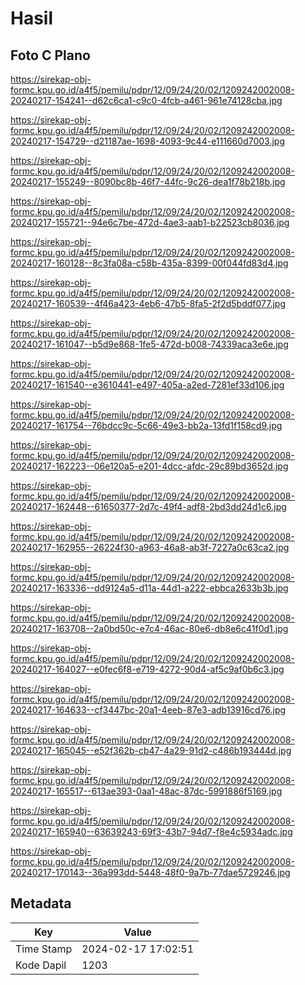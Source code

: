 # Hasil

## Foto C Plano

https://sirekap-obj-formc.kpu.go.id/a4f5/pemilu/pdpr/12/09/24/20/02/1209242002008-20240217-154241--d62c6ca1-c9c0-4fcb-a461-961e74128cba.jpg

https://sirekap-obj-formc.kpu.go.id/a4f5/pemilu/pdpr/12/09/24/20/02/1209242002008-20240217-154729--d21187ae-1698-4093-9c44-e111660d7003.jpg

https://sirekap-obj-formc.kpu.go.id/a4f5/pemilu/pdpr/12/09/24/20/02/1209242002008-20240217-155249--8090bc8b-46f7-44fc-9c26-dea1f78b218b.jpg

https://sirekap-obj-formc.kpu.go.id/a4f5/pemilu/pdpr/12/09/24/20/02/1209242002008-20240217-155721--94e6c7be-472d-4ae3-aab1-b22523cb8036.jpg

https://sirekap-obj-formc.kpu.go.id/a4f5/pemilu/pdpr/12/09/24/20/02/1209242002008-20240217-160128--8c3fa08a-c58b-435a-8399-00f044fd83d4.jpg

https://sirekap-obj-formc.kpu.go.id/a4f5/pemilu/pdpr/12/09/24/20/02/1209242002008-20240217-160539--4f46a423-4eb6-47b5-8fa5-2f2d5bddf077.jpg

https://sirekap-obj-formc.kpu.go.id/a4f5/pemilu/pdpr/12/09/24/20/02/1209242002008-20240217-161047--b5d9e868-1fe5-472d-b008-74339aca3e6e.jpg

https://sirekap-obj-formc.kpu.go.id/a4f5/pemilu/pdpr/12/09/24/20/02/1209242002008-20240217-161540--e3610441-e497-405a-a2ed-7281ef33d106.jpg

https://sirekap-obj-formc.kpu.go.id/a4f5/pemilu/pdpr/12/09/24/20/02/1209242002008-20240217-161754--76bdcc9c-5c66-49e3-bb2a-13fd1f158cd9.jpg

https://sirekap-obj-formc.kpu.go.id/a4f5/pemilu/pdpr/12/09/24/20/02/1209242002008-20240217-162223--06e120a5-e201-4dcc-afdc-29c89bd3652d.jpg

https://sirekap-obj-formc.kpu.go.id/a4f5/pemilu/pdpr/12/09/24/20/02/1209242002008-20240217-162448--61650377-2d7c-49f4-adf8-2bd3dd24d1c6.jpg

https://sirekap-obj-formc.kpu.go.id/a4f5/pemilu/pdpr/12/09/24/20/02/1209242002008-20240217-162955--26224f30-a963-46a8-ab3f-7227a0c63ca2.jpg

https://sirekap-obj-formc.kpu.go.id/a4f5/pemilu/pdpr/12/09/24/20/02/1209242002008-20240217-163336--dd9124a5-d11a-44d1-a222-ebbca2633b3b.jpg

https://sirekap-obj-formc.kpu.go.id/a4f5/pemilu/pdpr/12/09/24/20/02/1209242002008-20240217-163708--2a0bd50c-e7c4-46ac-80e6-db8e6c41f0d1.jpg

https://sirekap-obj-formc.kpu.go.id/a4f5/pemilu/pdpr/12/09/24/20/02/1209242002008-20240217-164027--e0fec6f8-e719-4272-90d4-af5c9af0b6c3.jpg

https://sirekap-obj-formc.kpu.go.id/a4f5/pemilu/pdpr/12/09/24/20/02/1209242002008-20240217-164633--cf3447bc-20a1-4eeb-87e3-adb13916cd76.jpg

https://sirekap-obj-formc.kpu.go.id/a4f5/pemilu/pdpr/12/09/24/20/02/1209242002008-20240217-165045--e52f362b-cb47-4a29-91d2-c486b193444d.jpg

https://sirekap-obj-formc.kpu.go.id/a4f5/pemilu/pdpr/12/09/24/20/02/1209242002008-20240217-165517--613ae393-0aa1-48ac-87dc-5991886f5169.jpg

https://sirekap-obj-formc.kpu.go.id/a4f5/pemilu/pdpr/12/09/24/20/02/1209242002008-20240217-165940--63639243-69f3-43b7-94d7-f8e4c5934adc.jpg

https://sirekap-obj-formc.kpu.go.id/a4f5/pemilu/pdpr/12/09/24/20/02/1209242002008-20240217-170143--36a993dd-5448-48f0-9a7b-77dae5729246.jpg


## Metadata

| Key        | Value               |
| ---------- | ------------------- |
| Time Stamp | 2024-02-17 17:02:51 |
| Kode Dapil | 1203                |



